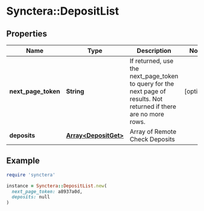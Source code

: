 # Synctera::DepositList

## Properties

| Name | Type | Description | Notes |
| ---- | ---- | ----------- | ----- |
| **next_page_token** | **String** | If returned, use the next_page_token to query for the next page of results. Not returned if there are no more rows. | [optional] |
| **deposits** | [**Array&lt;DepositGet&gt;**](DepositGet.md) | Array of  Remote Check Deposits |  |

## Example

```ruby
require 'synctera'

instance = Synctera::DepositList.new(
  next_page_token: a8937a0d,
  deposits: null
)
```


